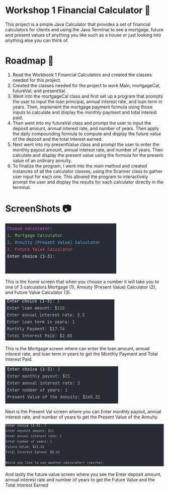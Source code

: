 # Workshop 1 Financial Calculator 🧮
This project is a simple Java Calculator that provides a set of financial calculators for clients and using the Java Terminal to see a mortgage, future and present values of anything you like
such as a house or just looking into anything else you can think of.

# Roadmap 🚧
1. Read the Workbook 1 Financial Calculators and created the classes needed for this project.
2. Created the classes needed for the project to work Main, mortgageCal, futureVal, and presentVal.
3. Went into the mortgageCal class and first set up a program that prompts the user to input the loan principal, annual interest rate, and loan term in years. Then, implement the mortgage payment formula using those inputs to calculate and display the monthly payment and total interest paid.
4. Then went into my futureVal class and prompt the user to input the deposit amount, annual interest rate, and number of years. Then apply the daily compounding formula to compute and display the future value of the deposit and the total interest earned.
5. Next went into my presentValue class and prompt the user to enter the monthly payout amount, annual interest rate, and number of years. Then calculate and display the present value using the formula for the present value of an ordinary annuity.
6. To finalize the program, I went into the main method and created instances of all the calculator classes, using the Scanner class to gather user input for each one. This allowed the program to interactively prompt the user and display the results for each calculator directly in the terminal.

# ScreenShots 📷
![HomeScreen.png](Screenshots/HomeScreen.png)

This is the home screen that when you choose a number it will take you to one of 3 calculators Mortgage (1), Annuity (Present Value) Calculator (2), and Future Value Calculator (3).

![Morgage Cal Output.png](Screenshots/Morgage%20Cal%20Output.png)

This is the Mortgage screen where can enter the loan amount, annual interest rate, and loan term in years to get the Monthly Payment and Total Interest Paid.

![Present Val Cal Output.png](Screenshots/Present%20Val%20Cal%20Output.png)

Next is the Present Val screen where you can Enter monthly payout, annual interest rate, and number of years to get the Present Value of the Annuity.

![Future Val Cal Output.png](Screenshots/Future%20Val%20Cal%20Output.png)

And lastly the future value screen where you see the Enter deposit amount, annual interest rate and number of years to get the Future Value and the Total Interest Earned
